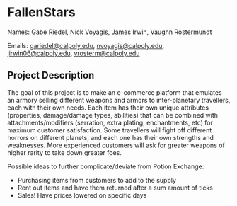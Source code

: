 # FallenStars
Names: Gabe Riedel, Nick Voyagis, James Irwin, Vaughn Rostermundt

Emails: gariedel@calpoly.edu, nvoyagis@calpoly.edu, jirwin06@calpoly.edu, vrosterm@calpoly.edu

## Project Description

The goal of this project is to make an e-commerce platform that emulates an armory selling different weapons and armors to inter-planetary travellers, each with their own needs. Each item has their own unique attributes (properties, damage/damage types, abilities) that can be combined with attachments/modifiers (serration, extra plating, enchantments, etc) for maximum customer satisfaction. Some travellers will fight off different horrors on different planets, and each one has their own strengths and weaknesses. More experienced customers will ask for greater weapons of higher rarity to take down greater foes.

Possible ideas to further complicate/deviate from Potion Exchange:
- Purchasing items from customers to add to the supply
- Rent out items and have them returned after a sum amount of ticks
- Sales! Have prices lowered on specific days
